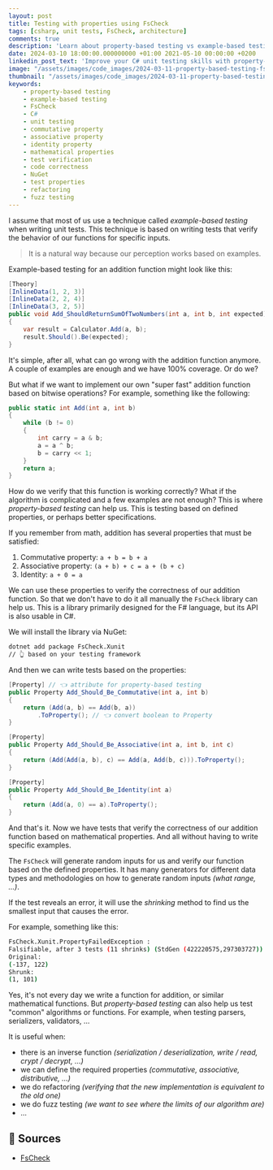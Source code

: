 ```yaml
---
layout: post
title: Testing with properties using FsCheck
tags: [csharp, unit tests, FsCheck, architecture]
comments: true
description: 'Learn about property-based testing vs example-based testing with C# using the FsCheck library for verifying program correctness.'
date: 2024-03-10 18:00:00.000000000 +01:00 2021-05-10 00:00:00 +0200
linkedin_post_text: 'Improve your C# unit testing skills with property-based testing. Discover how the FsCheck library can help verify your code correctness based on properties or specification, rather than specific examples 🧮🔍. Refactoring or fuzz testing? Property-based testing can help! Read more in my latest blog post 👨‍💻 here: https://blog.burgyn.online/2024/03/10/property-based-testing-fscheck'
image: "/assets/images/code_images/2024-03-11-property-based-testing-fscheck/cover.png"
thumbnail: "/assets/images/code_images/2024-03-11-property-based-testing-fscheck/cover.png"
keywords:
    - property-based testing
    - example-based testing
    - FsCheck
    - C#
    - unit testing
    - commutative property
    - associative property
    - identity property
    - mathematical properties
    - test verification
    - code correctness
    - NuGet
    - test properties
    - refactoring
    - fuzz testing
---
```


I assume that most of us use a technique called *example-based testing* when writing unit tests. This technique is based on writing tests that verify the behavior of our functions for specific inputs. 

> It is a natural way because our perception works based on examples.

Example-based testing for an addition function might look like this:

```csharp
[Theory]
[InlineData(1, 2, 3)]
[InlineData(2, 2, 4)]
[InlineData(3, 2, 5)]
public void Add_ShouldReturnSumOfTwoNumbers(int a, int b, int expected)
{
    var result = Calculator.Add(a, b);
    result.Should().Be(expected);
}
```
It's simple, after all, what can go wrong with the addition function anymore. A couple of examples are enough and we have 100% coverage. Or do we?

But what if we want to implement our own "super fast" addition function based on bitwise operations? For example, something like the following:
    
```csharp
public static int Add(int a, int b)
{
    while (b != 0)
    {
        int carry = a & b;
        a = a ^ b;
        b = carry << 1;
    }
    return a;
}
```

How do we verify that this function is working correctly? What if the algorithm is complicated and a few examples are not enough? 
This is where *property-based testing* can help us. This is testing based on defined properties, or perhaps better specifications.

If you remember from math, addition has several properties that must be satisfied:

1. Commutative property: `a + b = b + a`
2. Associative property: `(a + b) + c = a + (b + c)`
3. Identity: `a + 0 = a`

We can use these properties to verify the correctness of our addition function. So that we don't have to do it all manually the `FsCheck` library can help us.
This is a library primarily designed for the F# language, but its API is also usable in C#.

We will install the library via NuGet:

```bash
dotnet add package FsCheck.Xunit
// 👆 based on your testing framework
```

And then we can write tests based on the properties:

```csharp
[Property] // 👈 attribute for property-based testing
public Property Add_Should_Be_Commutative(int a, int b)
{
    return (Add(a, b) == Add(b, a))
        .ToProperty(); // 👈 convert boolean to Property
}

[Property]
public Property Add_Should_Be_Associative(int a, int b, int c)
{
    return (Add(Add(a, b), c) == Add(a, Add(b, c))).ToProperty();
}

[Property]
public Property Add_Should_Be_Identity(int a)
{
    return (Add(a, 0) == a).ToProperty();
}
```

And that's it. Now we have tests that verify the correctness of our addition function based on mathematical properties. 
And all without having to write specific examples.

The `FsCheck` will generate random inputs for us and verify our function based on the defined properties. It has many generators for different data types and methodologies on how to generate random inputs *(what range, ...)*.

If the test reveals an error, it will use the *shrinking* method to find us the smallest input that causes the error.

For example, something like this:

```bash
FsCheck.Xunit.PropertyFailedException : 
Falsifiable, after 3 tests (11 shrinks) (StdGen (422220575,297303727)):
Original:
(-137, 122)
Shrunk:
(1, 101)
```

Yes, it's not every day we write a function for addition, or similar mathematical functions. But *property-based testing* can also help us test "common" algorithms or functions. For example, when testing parsers, serializers, validators, ...

It is useful when:

- there is an inverse function *(serialization / deserialization, write / read, crypt / decrypt, ...)*
- we can define the required properties *(commutative, associative, distributive, ...)*
- we do refactoring *(verifying that the new implementation is equivalent to the old one)*
- we do fuzz testing *(we want to see where the limits of our algorithm are)*
- ...

## 🔗 Sources

- [FsCheck](https://fscheck.github.io/FsCheck/)
